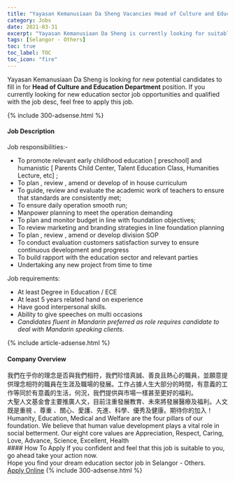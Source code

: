 ```yaml
---
title: "Yayasan Kemanusiaan Da Sheng Vacancies Head of Culture and Education Department" 
category: Jobs 
date: 2021-03-31 
excerpt: "Yayasan Kemanusiaan Da Sheng is currently looking for suitable person to fill in the Head of Culture and Education Department which positioned at Selangor - Others" 
tags: [Selangor - Others] 
toc: true 
toc_label: TOC 
toc_icon: "fire" 
--- 
```


<p>Yayasan Kemanusiaan Da Sheng is looking for new potential candidates to fill in for <b>Head of Culture and Education Department</b> position. If you currently looking for new education sector job opportunities and qualified with the job desc, feel free to apply this job.
</p>{% include 300-adsense.html %} 
<div><div><h4>Job Description</h4></div><div><div><span><div><p>Job responsibilities:-</p><ul><li>To promote relevant early childhood education [ preschool] and humanistic [ Parents Child Center, Talent Education Class, Humanities Lecture, etc] ;</li><li>To plan , review , amend or develop of in house curriculum</li><li>To guide, review and evaluate the academic work of teachers to ensure that standards are consistently met;</li><li>To ensure daily operation smooth run;</li><li>Manpower planning to meet the operation demanding</li><li>To plan and monitor budget in line with foundation objectives;</li><li>To review marketing and branding strategies in line foundation planning</li><li>To plan , review , amend or develop division SOP</li><li>To conduct evaluation customers satisfaction survey to ensure continuous development and progress</li><li>To build rapport with the education sector and relevant parties</li><li>Undertaking any new project from time to time</li></ul><p>Job requirements:</p><ul><li>At least Degree in Education / ECE</li><li>At least 5 years related hand on experience</li><li>Have good interpersonal skills.</li><li>Ability to give speeches on multi occasions</li><li><em>Candidates fluent in Mandarin preferred as role requires candidate to deal with Mandarin speaking clients.</em></li></ul></div></span></div></div></div> 
{% include article-adsense.html %} 
<div><div><h4>Company Overview</h4></div><div><div><span><div><div>&#25105;&#20497;&#22312;&#20046;&#20320;&#30340;&#29702;&#24565;&#26159;&#21542;&#33287;&#25105;&#20497;&#30456;&#31526;&#65292;&#25105;&#20497;&#29645;&#24796;&#30495;&#35488;&#12289;&#21892;&#33391;&#19988;&#29105;&#24515;&#30340;&#32887;&#21729;&#65292;&#20006;&#39000;&#24847;&#25552;&#20379;&#29702;&#24565;&#30456;&#31526;&#30340;&#32887;&#21729;&#22312;&#29983;&#28079;&#21450;&#32887;&#22580;&#30340;&#30332;&#23637;&#12290;&#24037;&#20316;&#21344;&#25818;&#20154;&#29983;&#22823;&#37096;&#20998;&#30340;&#26178;&#38291;&#65292;&#26377;&#24847;&#32681;&#30340;&#24037;&#20316;&#31561;&#21516;&#26044;&#26377;&#24847;&#32681;&#30340;&#29983;&#27963;&#65292;&#20309;&#27841;&#65292;&#25105;&#20497;&#25552;&#20379;&#33287;&#24066;&#22580;&#19968;&#27171;&#29978;&#33267;&#26356;&#22909;&#30340;&#31119;&#21033;&#12290;</div>
<div>&#22823;&#32854;&#20154;&#25991;&#22522;&#37329;&#26371;&#20027;&#35201;&#25512;&#24291;&#20154;&#25991;&#65292;&#30446;&#21069;&#27880;&#37325;&#30332;&#23637;&#25945;&#32946;&#12289;&#26410;&#20358;&#23559;&#30332;&#23637;&#37291;&#30274;&#21450;&#31119;&#21033;&#12290;&#20154;&#25991;&#26082;&#26159;&#37325;&#35222; &#12289;&#23562;&#37325; &#12289;&#38364;&#24515;&#12289;&#24859;&#35703;&#12289;&#20808;&#36914;&#12289;&#31185;&#23416;&#12289;&#20778;&#31168;&#21450;&#20581;&#24247;&#12290;&#26399;&#24453;&#20320;&#30340;&#21152;&#20837;&#65281;</div>
<div>Humanity, Education, Medical and Welfare are the four pillars of our foundation. We believe that human value development plays a vital role in social betterment. Our eight core values are Appreciation, Respect, Caring, Love, Advance, Science, Excellent, Health</div></div></span></div></div></div> 
#### How To Apply 
If you confident and feel that this job is suitable to you, go ahead take your action now. <br/> 
Hope you find your dream education sector job in Selangor - Others. <br/> 
<a href="https://www.jobstreet.com.my/en/job/head-of-culture-and-education-department-4521394?jobId=jobstreet-my-job-4521394" class="btn btn--info" target="_blank" rel="nofollow noopenner">Apply Online</a> 
{% include 300-adsense.html %} 